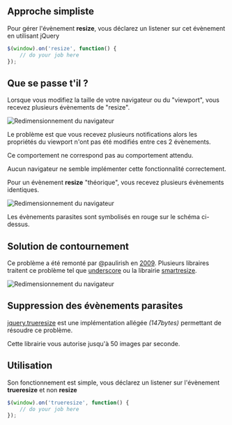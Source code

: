 Approche simpliste
------------------
Pour gérer l'évènement __resize__, vous déclarez un listener sur cet évènement en utilisant jQuery
```javascript
$(window).on('resize', function() {
	// do your job here
});
```

Que se passe t'il ?
-------------------
Lorsque vous modifiez la taille de votre navigateur ou du "viewport", vous recevez plusieurs évènements de "resize".

![Redimensionnement du navigateur](md/img/01.png)

Le problème est que vous recevez plusieurs notifications alors les propriétés du viewport n'ont pas été modifiés entre ces 2 évènements.

Ce comportement ne correspond pas au comportement attendu.

Aucun navigateur ne semble implémenter cette fonctionnalité correctement.

Pour un évènement __resize__ "théorique", vous recevez plusieurs évènements identiques.

![Redimensionnement du navigateur](md/img/02.png)

Les évènements parasites sont symbolisés en rouge sur le schéma ci-dessus.

Solution de contournement
-------------------------
Ce problème a été remonté par @paulirish en [2009](http://paulirish.com/2009/throttled-smartresize-jquery-event-handler/). Plusieurs libraires traitent ce problème tel que [underscore](http://underscorejs.org/#debounce) ou la librairie [smartresize](https://github.com/louisremi/jquery-smartresize/).

![Redimensionnement du navigateur](md/img/03.png)

Suppression des évènements parasites
------------------------------------
[jquery.trueresize](https://github.com/jfroffice/jquery.trueresize) est une implémentation allégée _(147bytes)_ permettant de résoudre ce problème.

Cette librairie vous autorise jusqu'à 50 images par seconde.

Utilisation
-----------
Son fonctionnement est simple, vous déclarez un listener sur l'évènement __trueresize__ et non __resize__
```javascript
$(window).on('trueresize', function() {
    // do your job here
});
```